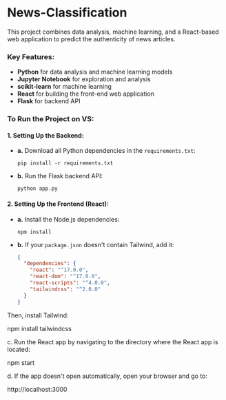 # News-Classification

This project combines data analysis, machine learning, and a React-based web application to predict the authenticity of news articles.

### Key Features:
- **Python** for data analysis and machine learning models
- **Jupyter Notebook** for exploration and analysis
- **scikit-learn** for machine learning
- **React** for building the front-end web application
- **Flask** for backend API

### To Run the Project on VS:

#### 1. **Setting Up the Backend**:
- **a.** Download all Python dependencies in the `requirements.txt`:
  
  `pip install -r requirements.txt`

- **b.** Run the Flask backend API:

  `python app.py`

#### 2. **Setting Up the Frontend (React)**:
- **a.** Install the Node.js dependencies:

  `npm install`

- **b.** If your `package.json` doesn't contain Tailwind, add it:
  
  ```json
  {
    "dependencies": {
      "react": "^17.0.0",
      "react-dom": "^17.0.0",
      "react-scripts": "^4.0.0",
      "tailwindcss": "^2.0.0"
    }
  }
Then, install Tailwind:

npm install tailwindcss

c. Run the React app by navigating to the directory where the React app is located:

npm start

d. If the app doesn't open automatically, open your browser and go to:

http://localhost:3000


